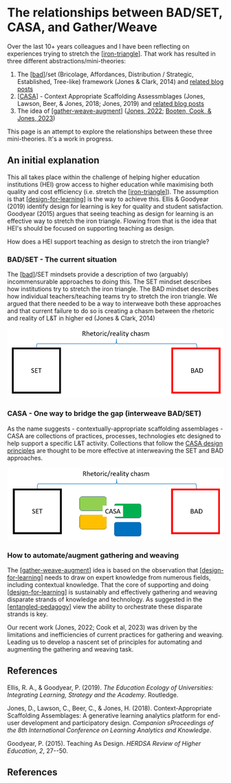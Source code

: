 <!--
 Copyright (C) 2023 David Jones
 
 This file is part of memex.
 
 memex is free software: you can redistribute it and/or modify
 it under the terms of the GNU General Public License as published by
 the Free Software Foundation, either version 3 of the License, or
 (at your option) any later version.
 
 memex is distributed in the hope that it will be useful,
 but WITHOUT ANY WARRANTY; without even the implied warranty of
 MERCHANTABILITY or FITNESS FOR A PARTICULAR PURPOSE.  See the
 GNU General Public License for more details.
 
 You should have received a copy of the GNU General Public License
 along with memex.  If not, see <http://www.gnu.org/licenses/>.
-->

# The relationships between BAD/SET, CASA, and Gather/Weave

Over the last 10+ years colleagues and I have been reflecting on experiences trying to stretch the [[iron-triangle]]. That work has resulted in three different abstractions/mini-theories:

1. The [[bad]]/set (Bricolage, Affordances, Distribution / Strategic, Established, Tree-like) framework (Jones & Clark, 2014) and [related blog posts](https://djon.es/blog/category/bad/)
2. [[CASA]] - Context Appropriate Scaffolding Assessmblages (Jones, Lawson, Beer, & Jones, 2018; Jones, 2019) and [related blog posts](https://djon.es/blog/category/casa/)
3. The idea of [[gather-weave-augment]] ([Jones, 2022](https://djon.es/blog/2022/10/10/orchestrating-entangled-relations-to-stretch-the-iron-triangle-observations-from-an-lms-migration/#poster); [Booten, Cook, & Jones, 2023](https://djon.es/blog/2023/02/09/gathers-weavers-and-augmenters-three-principles-for-dynamic-and-sustainable-delivery-of-quality-learning-and-teaching/))

This page is an attempt to explore the relationships between these three mini-theories.  It's a work in progress.

## An initial explanation 

This all takes place within the challenge of helping higher education institutions (HEI) grow access to higher education while maximising both quality and cost efficiency (i.e. stretch the [[iron-triangle]]). The assumption is that [[design-for-learning]] is the way to achieve this. Ellis & Goodyear (2019) identify design for learning is key for quality and student satisfaction. Goodyear (2015) argues that seeing teaching as design for learning is an effective way to stretch the iron triangle. Flowing from that is the idea that HEI's should be focused on supporting teaching as design. 

How does a HEI support teaching as design to stretch the iron triangle?

### BAD/SET - The current situation

The [[bad]]/SET mindsets provide a description of two (arguably) incommensurable approaches to doing this. The SET mindset describes how institutions try to stretch the iron triangle. The BAD mindset describes how individual teachers/teaching teams try to stretch the iron triangle. We argued that there needed to be a way to interweave both these approaches and that current failure to do so is creating a chasm between the rhetoric and reality of L&T in higher ed (Jones & Clark, 2014)

![Illustration of the chasm between the SET/BAD approaches. Two rectangles (labelled BAD and SET) are separate by a chasm](images/bad-set-chasm.png)

### CASA - One way to bridge the gap (interweave BAD/SET)

As the name suggests - contextually-appropriate scaffolding assemblages - CASA are collections of practices, processes, technologies etc designed to help support a specific L&T activity. Collections that follow the [CASA design principles](https://djon.es/blog/2019/08/08/exploring-knowledge-reuse-in-design-for-digital-learning-tweaks-h5p-constructive-templates-and-casa/#initial-design-principles-adr-stage-4) are thought to be more effective at interweaving the SET and BAD approaches.

![The chasm between BAD and SET rectangles are filled by numerous figures representing CASA](images/bad-set-casa.png)

### How to automate/augment gathering and weaving 

The [[gather-weave-augment]] idea is based on the observation that [[design-for-learning]] needs to draw on expert knowledge from numerous fields, including contextual knowledge. That the core of supporting and doing [[design-for-learning]] is sustainably and effectively gathering and weaving disparate strands of knowledge and technology. As suggested in the [[entangled-pedagogy]] view the ability to orchestrate these disparate strands is key.

Our recent work (Jones, 2022; Cook et al, 2023) was driven by the limitations and inefficiencies of current practices for gathering and weaving. Leading us to develop a nascent set of principles for automating and augmenting the gathering and weaving task.




## References 

Ellis, R. A., & Goodyear, P. (2019). *The Education Ecology of Universities: Integrating Learning, Strategy and the Academy*. Routledge.

Jones, D., Lawson, C., Beer, C., & Jones, H. (2018). Context-Appropriate Scaffolding Assemblages: A generative learning analytics platform for end-user development and participatory design. *Companion sProceedings of the 8th International Conference on Learning Analytics and Knowledge*.

Goodyear, P. (2015). Teaching As Design. *HERDSA Review of Higher Education*, *2*, 27--50.




## References

[//begin]: # "Autogenerated link references for markdown compatibility"
[iron-triangle]: ../Design/iron-triangle "Iron Triangle"
[bad]: bad "BAD - Bricolage Affordances Distribution"
[CASA]: casa "Contextually Appropriate Scaffolding Assemblages (CASA)"
[gather-weave-augment]: ../Design/gather-weave-augment "Gather, Weave, and Augment"
[design-for-learning]: ../Design/design-for-learning "Design for learning"
[entangled-pedagogy]: ../Distribution/entangled-pedagogy "Entangled Pedagogy"
[//end]: # "Autogenerated link references"